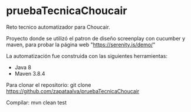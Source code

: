 # pruebaTecnicaChoucair
Reto tecnico automatizador para Choucair.

Proyecto donde se utilizó el patron de diseño screenplay con cucumber y maven, para probar la página web "https://serenity.is/demo/"

La automatización fue construida con las siguientes herramientas:
* Java 8
* Maven 3.8.4

Para clonar el repositorio:
git clone https://github.com/zapataalva/pruebaTecnicaChoucair

Compilar:
mvn clean test

